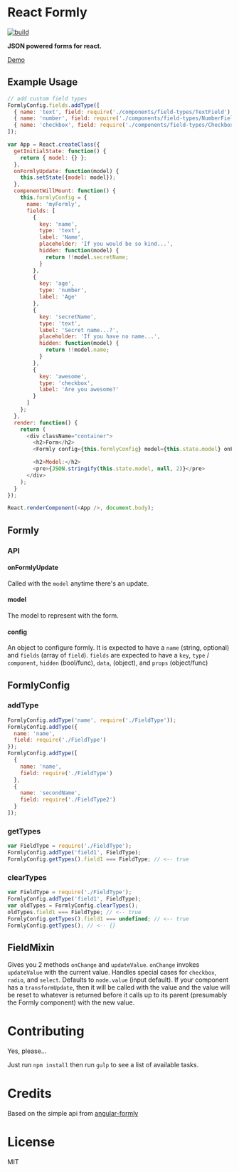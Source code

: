 # React Formly

[![build](https://travis-ci.org/formly-js/react-formly.svg)](https://travis-ci.org/formly-js/react-formly)

**JSON powered forms for react.**

[Demo](http://formly-js.github.io/react-formly)

## Example Usage

```javascript
// add custom field types
FormlyConfig.fields.addType([
  { name: 'text', field: require('./components/field-types/TextField') },
  { name: 'number', field: require('./components/field-types/NumberField') },
  { name: 'checkbox', field: require('./components/field-types/Checkbox') }
]);

var App = React.createClass({
  getInitialState: function() {
    return { model: {} };
  },
  onFormlyUpdate: function(model) {
    this.setState({model: model});
  },
  componentWillMount: function() {
    this.formlyConfig = {
      name: 'myFormly',
      fields: [
        {
          key: 'name',
          type: 'text',
          label: 'Name',
          placeholder: 'If you would be so kind...',
          hidden: function(model) {
            return !!model.secretName;
          }
        },
        {
          key: 'age',
          type: 'number',
          label: 'Age'
        },
        {
          key: 'secretName',
          type: 'text',
          label: 'Secret name...?',
          placeholder: 'If you have no name...',
          hidden: function(model) {
            return !!model.name;
          }
        },
        {
          key: 'awesome',
          type: 'checkbox',
          label: 'Are you awesome?'
        }
      ]
    };
  },
  render: function() {
    return (
      <div className="container">
        <h2>Form</h2>
        <Formly config={this.formlyConfig} model={this.state.model} onFormlyUpdate={this.onFormlyUpdate} />

        <h2>Model:</h2>
        <pre>{JSON.stringify(this.state.model, null, 2)}</pre>
      </div>
    );
  }
});

React.renderComponent(<App />, document.body);
```

## Formly

### API

#### onFormlyUpdate

Called with the `model` anytime there's an update.

#### model

The model to represent with the form.

#### config

An object to configure formly. It is expected to have a `name` (string, optional) and `fields` (array of `field`). `fields` are expected to have a `key`, `type` / `component`, `hidden` (bool/func), `data`, (object), and `props` (object/func)

## FormlyConfig

### addType

```javascript
FormlyConfig.addType('name', require('./FieldType'));
FormlyConfig.addType({
  name: 'name',
  field: require('./FieldType')
});
FormlyConfig.addType([
  {
    name: 'name',
    field: require('./FieldType')
  },
  {
    name: 'secondName',
    field: require('./FieldType2')
  }
]);
```

### getTypes

```javascript
var FieldType = require('./FieldType');
FormlyConfig.addType('field1', FieldType);
FormlyConfig.getTypes().field1 === FieldType; // <-- true
```

### clearTypes

```javascript
var FieldType = require('./FieldType');
FormlyConfig.addType('field1', FieldType);
var oldTypes = FormlyConfig.clearTypes();
oldTypes.field1 === FieldType; // <-- true
FormlyConfig.getTypes().field1 === undefined; // <-- true
FormlyConfig.getTypes(); // <-- {}
```

## FieldMixin

Gives you 2 methods `onChange` and `updateValue`. `onChange` invokes `updateValue` with the current value. Handles special cases for `checkbox`, `radio`, and `select`. Defaults to `node.value` (input default). If your component has a `transformUpdate`, then it will be called with the value and the value will be reset to whatever is returned before it calls up to its parent (presumably the Formly component) with the new value.

# Contributing

Yes, please...

Just run `npm install` then run `gulp` to see a list of available tasks. 

# Credits

Based on the simple api from [angular-formly](https://github.com/formly-js/angular-formly)
 
# License
 
MIT
